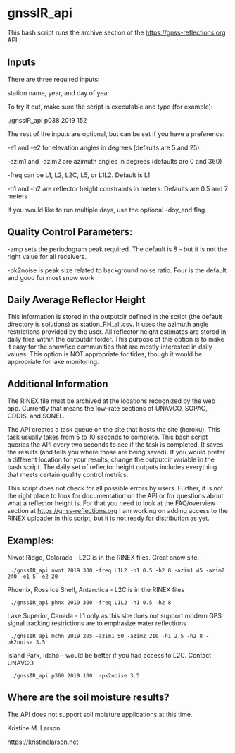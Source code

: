 # gnssIR_api
This bash script runs the archive section of the https://gnss-reflections.org API.

## Inputs
There are three required inputs: 

station name, year, and day of year.

To try it out, make sure the script is executable and type (for example):
  
./gnssIR_api p038 2019 152

The rest of the inputs are optional, but can be set if you have a preference:
  
   -e1 and -e2 for elevation angles in degrees (defaults are 5 and 25)
  
   -azim1 and -azim2 are azimuth angles in degrees (defaults are 0 and 360)
  
   -freq can be L1, L2, L2C, L5, or L1L2. Default is L1
  
   -h1 and -h2 are reflector height constraints in meters. Defaults are 0.5 and 7 meters
  
If you would like to run multiple days, use the optional -doy_end flag
  
## Quality Control Parameters:
  
   -amp sets the periodogram peak required. The default is 8 - but it is not the right value for all receivers.

   -pk2noise is peak size related to background noise ratio. Four is the default and good for most snow work

## Daily Average Reflector Height
This information is stored in the outputdir defined in the script (the default directory is solutions) 
as station_RH_all.csv. It uses the azimuth angle restrictions provided by the user.
All reflector height estimates are stored in daily files within the outputdir folder. 
This purpose of this option is to make it easy for the snow/ice communities that are mostly
interested in daily values.  This option is NOT appropriate for tides, though it would be 
appropriate for lake monitoring.
  
## Additional Information
The RINEX file must be archived at the locations recognized by the web app.  Currently that 
means the low-rate sections of UNAVCO, SOPAC, CDDIS, and SONEL.
  
The API creates a task queue on the site that hosts the site (heroku). 
This task usually takes from 5 to 10 seconds to complete. This bash script 
queries the API every two seconds to see if the task is completed.
It saves the results (and tells you where those are being saved). If you would 
prefer a different location for your results, change the outputdir variable in 
the bash script. The daily set of reflector height
outputs includes everything that meets certain quality control metrics.
  
This script does not check for all possible errors by users. Further, it is not the right place
to look for documentation on the API or for questions about what a reflector height is. For that
you need to look at the FAQ/overview section at https://gnss-reflections.org
I am working on adding access to the RINEX uploader in this script, but it is not ready
for distribution as yet.

## Examples:
  
Niwot Ridge, Colorado - L2C is in the RINEX files.  Great snow site.

     ./gnssIR_api nwot 2019 300 -freq L1L2 -h1 0.5 -h2 8 -azim1 45 -azim2 240 -e1 5 -e2 20
  
Phoenix, Ross Ice Shelf, Antarctica - L2C is in the RINEX files

     ./gnssIR_api phnx 2019 300 -freq L1L2 -h1 0.5 -h2 8
  
Lake Superior, Canada - L1 only as this site does not support modern GPS signal tracking restrictions are to emphasize water reflections

     ./gnssIR_api mchn 2019 205 -azim1 50 -azim2 210 -h1 2.5 -h2 8 -pk2noise 3.5
  
Island Park, Idaho - would be better if you had access to L2C. Contact UNAVCO.

     ./gnssIR_api p360 2019 100  -pk2noise 3.5
  
## Where are the soil moisture results?
The API does not support soil moisture applications at this time.

Kristine M. Larson

https://kristinelarson.net


